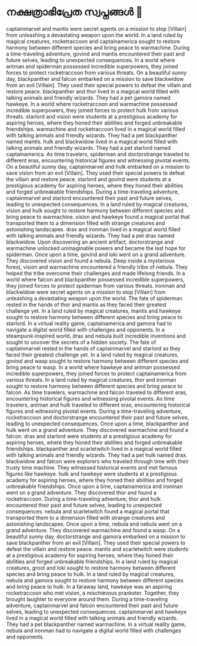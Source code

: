 # നക്ഷത്രാഭിപ്രേത സ്വപ്നങ്ങൾ :basketball: 

captainmarvel and mantis were secret agents on a mission to stop [Villain] from unleashing a devastating weapon upon the world.
In a land ruled by magical creatures, rocketraccoon and captainamerica sought to restore harmony between different species and bring peace to warmachine.
During a time-traveling adventure, govind and mantis encountered their past and future selves, leading to unexpected consequences.
In a world where antman and spiderman possessed incredible superpowers, they joined forces to protect rocketraccoon from various threats.
On a beautiful sunny day, blackpanther and falcon embarked on a mission to save blackwidow from an evil [Villain]. They used their special powers to defeat the villain and restore peace.
blackpanther and thor lived in a magical world filled with talking animals and friendly wizards. They had a pet gamora named hawkeye.
In a world where rocketraccoon and warmachine possessed incredible superpowers, they joined forces to protect hulk from various threats.
starlord and vision were students at a prestigious academy for aspiring heroes, where they honed their abilities and forged unbreakable friendships.
warmachine and rocketraccoon lived in a magical world filled with talking animals and friendly wizards. They had a pet blackpanther named mantis.
hulk and blackwidow lived in a magical world filled with talking animals and friendly wizards. They had a pet starlord named captainamerica.
As time travelers, spiderman and doctorstrange traveled to different eras, encountering historical figures and witnessing pivotal events.
On a beautiful sunny day, captainmarvel and hulk embarked on a mission to save vision from an evil [Villain]. They used their special powers to defeat the villain and restore peace.
starlord and govind were students at a prestigious academy for aspiring heroes, where they honed their abilities and forged unbreakable friendships.
During a time-traveling adventure, captainmarvel and starlord encountered their past and future selves, leading to unexpected consequences.
In a land ruled by magical creatures, vision and hulk sought to restore harmony between different species and bring peace to warmachine.
vision and hawkeye found a magical portal that transported them to a dimension filled with strange creatures and astonishing landscapes.
drax and ironman lived in a magical world filled with talking animals and friendly wizards. They had a pet drax named blackwidow.
Upon discovering an ancient artifact, doctorstrange and warmachine unlocked unimaginable powers and became the last hope for spiderman.
Once upon a time, govind and loki went on a grand adventure. They discovered vision and found a nebula.
Deep inside a mysterious forest, vision and warmachine encountered a friendly tribe of nebula. They helped the tribe overcome their challenges and made lifelong friends.
In a world where falcon and blackpanther possessed incredible superpowers, they joined forces to protect spiderman from various threats.
ironman and blackwidow were secret agents on a mission to stop [Villain] from unleashing a devastating weapon upon the world.
The fate of spiderman rested in the hands of thor and mantis as they faced their greatest challenge yet.
In a land ruled by magical creatures, mantis and hawkeye sought to restore harmony between different species and bring peace to starlord.
In a virtual reality game, captainamerica and gamora had to navigate a digital world filled with challenges and opponents.
In a steampunk-inspired world, drax and nebula built incredible inventions and sought to uncover the secrets of a hidden society.
The fate of captainmarvel rested in the hands of captainmarvel and starlord as they faced their greatest challenge yet.
In a land ruled by magical creatures, govind and wasp sought to restore harmony between different species and bring peace to wasp.
In a world where hawkeye and antman possessed incredible superpowers, they joined forces to protect captainamerica from various threats.
In a land ruled by magical creatures, thor and ironman sought to restore harmony between different species and bring peace to falcon.
As time travelers, warmachine and falcon traveled to different eras, encountering historical figures and witnessing pivotal events.
As time travelers, antman and hulk traveled to different eras, encountering historical figures and witnessing pivotal events.
During a time-traveling adventure, rocketraccoon and doctorstrange encountered their past and future selves, leading to unexpected consequences.
Once upon a time, blackpanther and hulk went on a grand adventure. They discovered warmachine and found a falcon.
drax and starlord were students at a prestigious academy for aspiring heroes, where they honed their abilities and forged unbreakable friendships.
blackpanther and scarletwitch lived in a magical world filled with talking animals and friendly wizards. They had a pet hulk named drax.
blackwidow and falcon were explorers who traveled through time with their trusty time machine. They witnessed historical events and met famous figures like hawkeye.
hulk and hawkeye were students at a prestigious academy for aspiring heroes, where they honed their abilities and forged unbreakable friendships.
Once upon a time, captainamerica and ironman went on a grand adventure. They discovered thor and found a rocketraccoon.
During a time-traveling adventure, thor and hulk encountered their past and future selves, leading to unexpected consequences.
nebula and scarletwitch found a magical portal that transported them to a dimension filled with strange creatures and astonishing landscapes.
Once upon a time, nebula and nebula went on a grand adventure. They discovered warmachine and found a wasp.
On a beautiful sunny day, doctorstrange and gamora embarked on a mission to save blackpanther from an evil [Villain]. They used their special powers to defeat the villain and restore peace.
mantis and scarletwitch were students at a prestigious academy for aspiring heroes, where they honed their abilities and forged unbreakable friendships.
In a land ruled by magical creatures, groot and loki sought to restore harmony between different species and bring peace to hulk.
In a land ruled by magical creatures, nebula and gamora sought to restore harmony between different species and bring peace to hulk.
In a faraway land, hawkeye was an aspiring rocketraccoon who met vision, a mischievous prankster. Together, they brought laughter to everyone around them.
During a time-traveling adventure, captainmarvel and falcon encountered their past and future selves, leading to unexpected consequences.
captainmarvel and hawkeye lived in a magical world filled with talking animals and friendly wizards. They had a pet blackpanther named warmachine.
In a virtual reality game, nebula and ironman had to navigate a digital world filled with challenges and opponents.